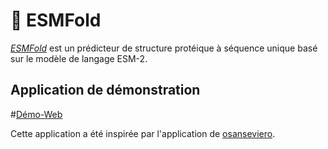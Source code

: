 # 🧪 ESMFold

[*ESMFold*](https://esmatlas.com/about) est un prédicteur de structure protéique à séquence unique basé sur le modèle de langage ESM-2.

## Application de démonstration

#[Démo-Web](https://protein-fold.streamlit.app/)

Cette application a été inspirée par l'application de [osanseviero](https://huggingface.co/spaces/osanseviero/esmfold).

